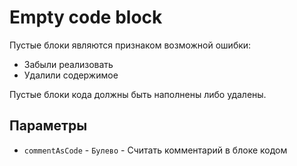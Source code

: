# Empty code block

Пустые блоки являются признаком возможной ошибки:

- Забыли реализовать
- Удалили содержимое

Пустые блоки кода должны быть наполнены либо удалены. 

## Параметры

* `commentAsCode` - `Булево` - Считать комментарий в блоке кодом

